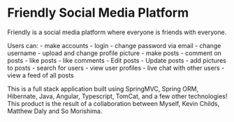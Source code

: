 # Friendly Social Media Platform

Friendly is a social media platform where everyone is friends with everyone.

Users can:
    - make accounts
    - login
    - change password via email
    - change username
    - upload and change profile picture
    - make posts
    - comment on posts
    - like posts
    - like comments
    - Edit posts
    - Update posts
    - add pictures to posts
    - search for users
    - view user profiles
    - live chat with other users
    - view a feed of all posts

This is a full stack application built using SpringMVC, Spring ORM, Hibernate, Java, Angular, Typescript, TomCat, and a few other technologies! This product is the result of a collaboration between Myself, Kevin Childs, Matthew Daly and So Morishima. 